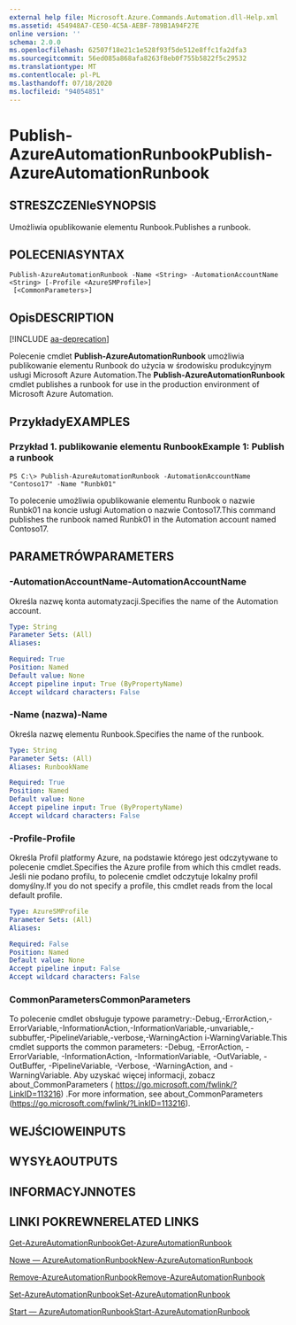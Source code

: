 ```yaml
---
external help file: Microsoft.Azure.Commands.Automation.dll-Help.xml
ms.assetid: 454948A7-CE50-4C5A-AEBF-789B1A94F27E
online version: ''
schema: 2.0.0
ms.openlocfilehash: 62507f18e21c1e528f93f5de512e8ffc1fa2dfa3
ms.sourcegitcommit: 56ed085a868afa8263f8eb0f755b5822f5c29532
ms.translationtype: MT
ms.contentlocale: pl-PL
ms.lasthandoff: 07/18/2020
ms.locfileid: "94054851"
---
```

# <span data-ttu-id="14ee2-101">Publish-AzureAutomationRunbook</span><span class="sxs-lookup"><span data-stu-id="14ee2-101">Publish-AzureAutomationRunbook</span></span>

## <span data-ttu-id="14ee2-102">STRESZCZENIe</span><span class="sxs-lookup"><span data-stu-id="14ee2-102">SYNOPSIS</span></span>

<span data-ttu-id="14ee2-103">Umożliwia opublikowanie elementu Runbook.</span><span class="sxs-lookup"><span data-stu-id="14ee2-103">Publishes a runbook.</span></span>

## <span data-ttu-id="14ee2-104">POLECENIA</span><span class="sxs-lookup"><span data-stu-id="14ee2-104">SYNTAX</span></span>

```
Publish-AzureAutomationRunbook -Name <String> -AutomationAccountName <String> [-Profile <AzureSMProfile>]
 [<CommonParameters>]
```

## <span data-ttu-id="14ee2-105">Opis</span><span class="sxs-lookup"><span data-stu-id="14ee2-105">DESCRIPTION</span></span>

[!INCLUDE [aa-deprecation](../include/aa-deprecation.md)]

<span data-ttu-id="14ee2-106">Polecenie cmdlet **Publish-AzureAutomationRunbook** umożliwia publikowanie elementu Runbook do użycia w środowisku produkcyjnym usługi Microsoft Azure Automation.</span><span class="sxs-lookup"><span data-stu-id="14ee2-106">The **Publish-AzureAutomationRunbook** cmdlet publishes a runbook for use in the production environment of Microsoft Azure Automation.</span></span>

## <span data-ttu-id="14ee2-107">Przykłady</span><span class="sxs-lookup"><span data-stu-id="14ee2-107">EXAMPLES</span></span>

### <span data-ttu-id="14ee2-108">Przykład 1. publikowanie elementu Runbook</span><span class="sxs-lookup"><span data-stu-id="14ee2-108">Example 1: Publish a runbook</span></span>
```
PS C:\> Publish-AzureAutomationRunbook -AutomationAccountName "Contoso17" -Name "Runbk01"
```

<span data-ttu-id="14ee2-109">To polecenie umożliwia opublikowanie elementu Runbook o nazwie Runbk01 na koncie usługi Automation o nazwie Contoso17.</span><span class="sxs-lookup"><span data-stu-id="14ee2-109">This command publishes the runbook named Runbk01 in the Automation account named Contoso17.</span></span>

## <span data-ttu-id="14ee2-110">PARAMETRÓW</span><span class="sxs-lookup"><span data-stu-id="14ee2-110">PARAMETERS</span></span>

### <span data-ttu-id="14ee2-111">-AutomationAccountName</span><span class="sxs-lookup"><span data-stu-id="14ee2-111">-AutomationAccountName</span></span>
<span data-ttu-id="14ee2-112">Określa nazwę konta automatyzacji.</span><span class="sxs-lookup"><span data-stu-id="14ee2-112">Specifies the name of the Automation account.</span></span>

```yaml
Type: String
Parameter Sets: (All)
Aliases: 

Required: True
Position: Named
Default value: None
Accept pipeline input: True (ByPropertyName)
Accept wildcard characters: False
```

### <span data-ttu-id="14ee2-113">-Name (nazwa)</span><span class="sxs-lookup"><span data-stu-id="14ee2-113">-Name</span></span>
<span data-ttu-id="14ee2-114">Określa nazwę elementu Runbook.</span><span class="sxs-lookup"><span data-stu-id="14ee2-114">Specifies the name of the runbook.</span></span>

```yaml
Type: String
Parameter Sets: (All)
Aliases: RunbookName

Required: True
Position: Named
Default value: None
Accept pipeline input: True (ByPropertyName)
Accept wildcard characters: False
```

### <span data-ttu-id="14ee2-115">-Profile</span><span class="sxs-lookup"><span data-stu-id="14ee2-115">-Profile</span></span>
<span data-ttu-id="14ee2-116">Określa Profil platformy Azure, na podstawie którego jest odczytywane to polecenie cmdlet.</span><span class="sxs-lookup"><span data-stu-id="14ee2-116">Specifies the Azure profile from which this cmdlet reads.</span></span>
<span data-ttu-id="14ee2-117">Jeśli nie podano profilu, to polecenie cmdlet odczytuje lokalny profil domyślny.</span><span class="sxs-lookup"><span data-stu-id="14ee2-117">If you do not specify a profile, this cmdlet reads from the local default profile.</span></span>

```yaml
Type: AzureSMProfile
Parameter Sets: (All)
Aliases: 

Required: False
Position: Named
Default value: None
Accept pipeline input: False
Accept wildcard characters: False
```

### <span data-ttu-id="14ee2-118">CommonParameters</span><span class="sxs-lookup"><span data-stu-id="14ee2-118">CommonParameters</span></span>
<span data-ttu-id="14ee2-119">To polecenie cmdlet obsługuje typowe parametry:-Debug,-ErrorAction,-ErrorVariable,-InformationAction,-InformationVariable,-unvariable,-subbuffer,-PipelineVariable,-verbose,-WarningAction i-WarningVariable.</span><span class="sxs-lookup"><span data-stu-id="14ee2-119">This cmdlet supports the common parameters: -Debug, -ErrorAction, -ErrorVariable, -InformationAction, -InformationVariable, -OutVariable, -OutBuffer, -PipelineVariable, -Verbose, -WarningAction, and -WarningVariable.</span></span> <span data-ttu-id="14ee2-120">Aby uzyskać więcej informacji, zobacz about_CommonParameters ( https://go.microsoft.com/fwlink/?LinkID=113216) .</span><span class="sxs-lookup"><span data-stu-id="14ee2-120">For more information, see about_CommonParameters (https://go.microsoft.com/fwlink/?LinkID=113216).</span></span>

## <span data-ttu-id="14ee2-121">WEJŚCIOWE</span><span class="sxs-lookup"><span data-stu-id="14ee2-121">INPUTS</span></span>

## <span data-ttu-id="14ee2-122">WYSYŁA</span><span class="sxs-lookup"><span data-stu-id="14ee2-122">OUTPUTS</span></span>

## <span data-ttu-id="14ee2-123">INFORMACYJN</span><span class="sxs-lookup"><span data-stu-id="14ee2-123">NOTES</span></span>

## <span data-ttu-id="14ee2-124">LINKI POKREWNE</span><span class="sxs-lookup"><span data-stu-id="14ee2-124">RELATED LINKS</span></span>

[<span data-ttu-id="14ee2-125">Get-AzureAutomationRunbook</span><span class="sxs-lookup"><span data-stu-id="14ee2-125">Get-AzureAutomationRunbook</span></span>](./Get-AzureAutomationRunbook.md)

[<span data-ttu-id="14ee2-126">Nowe — AzureAutomationRunbook</span><span class="sxs-lookup"><span data-stu-id="14ee2-126">New-AzureAutomationRunbook</span></span>](./New-AzureAutomationRunbook.md)

[<span data-ttu-id="14ee2-127">Remove-AzureAutomationRunbook</span><span class="sxs-lookup"><span data-stu-id="14ee2-127">Remove-AzureAutomationRunbook</span></span>](./Remove-AzureAutomationRunbook.md)

[<span data-ttu-id="14ee2-128">Set-AzureAutomationRunbook</span><span class="sxs-lookup"><span data-stu-id="14ee2-128">Set-AzureAutomationRunbook</span></span>](./Set-AzureAutomationRunbook.md)

[<span data-ttu-id="14ee2-129">Start — AzureAutomationRunbook</span><span class="sxs-lookup"><span data-stu-id="14ee2-129">Start-AzureAutomationRunbook</span></span>](./Start-AzureAutomationRunbook.md)


